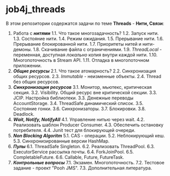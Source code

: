 # job4j_threads

В этом репозитории содержатся задачи по теме **Threads** - **Нити, Связи**:
1. Работа с ***нитями***
    1.1. Что такое многозадачность?
    1.2. Запуск нити.
    1.3. Состояние нити.
    1.4. Режим ожидания.
    1.5. Прерывание нити.
    1.6. Прерывание блокированной нити.
    1.7. Приоритеты нитей и нити-демоны.
    1.8. Скачивание файла с ограничениями.
    1.9. *ThreadLocal* - переменная, доступная *локально* копия внутри каждой нити.
    1.10. Многопоточность в Stream API.
    1.11. Отладка в многопоточном приложении.
2. ***Общие ресурсы***
    2.1. Что такое атомарность?
    2.2. Синхронизация общих ресурсов.
    2.3. *Immutable* - неизменные объекты.
    2.4. Thread без общих ресурсов.
3. ***Синхронизация ресурсов***
    3.1. Монитор, мьютекс, критическая секция.
    3.2. Visibility. Общий ресурс вне критической секции.
    3.3. JCIP. Настройка библиотеки.
    3.3. Денежные переводы AccountStorage.
    3.4. ThreadSafe динамический список.
    3.5. Состояние гонки.
    3.6. Синхронизаторы.
    3.7. Блокировки.
    3.8. Deadlock.
4. ***Wait, Notify, NotifyAll***
    4.1. Управление нитью через wait.
    4.2. Реализовать шаблон Producer Consumer.
    4.3. Обеспечить остановку потребителя.
    4.4. Junit тест для блокирующей очереди.
5. ***Non Blocking Algoritm***
    5.1. CAS - операции.
    5.2. Неблокирующий кеш.
    5.3. Синхронизированные версии HashMap.
6. ***Пулы***
    6.1. ThreadSafe Singleton.
    6.2. Реализовать ThreadPool.
    6.3. ExecutorService рассылка почты.
    6.4. ForkJoinPool.
    6.5. CompletableFuture.
    6.6. Callable, Future, FutureTask.
7. ***Контрольные вопросы***
    7.1. Экзамен. Многопоточность.
    7.2. Тестовое задание - проект "Pooh JMS".
    7.3. Дополнительная литература.